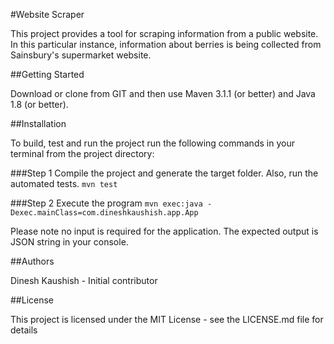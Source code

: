 
#Website Scraper

This project provides a tool for scraping information from a public website. In this particular
instance, information about berries is being collected from Sainsbury's supermarket website.

##Getting Started

Download or clone from GIT and then use Maven 3.1.1 (or better) and Java 1.8 (or better).


##Installation

To build, test and run the project run the following commands in your terminal from the project directory:

###Step 1
Compile the project and generate the target folder. Also,
run the automated tests.
`mvn test`

###Step 2
Execute the program
`mvn exec:java -Dexec.mainClass=com.dineshkaushish.app.App`


Please note no input is required for the application. The expected output is JSON string in your console.

##Authors

Dinesh Kaushish - Initial contributor

##License

This project is licensed under the MIT License - see the LICENSE.md file for details
